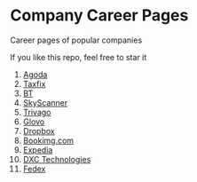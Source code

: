 # Company Career Pages
Career pages of popular companies

If you like this repo, feel free to star it

1. [Agoda](https://careersatagoda.com/)
2. [Taxfix](https://taxfix.de/en/careers/)
3. [BT](https://jobs.bt.com/)
4. [SkyScanner](https://www.skyscanner.net/jobs/)
5. [Trivago](https://careers.trivago.com/)
6. [Glovo](https://jobs.glovoapp.com/)
7. [Dropbox](https://jobs.dropbox.com/)
8. [Bookimg.com](https://jobs.booking.com/careers)
9. [Expedia](https://careers.expediagroup.com/)
10. [DXC Technologies](https://careers.dxc.com/)
11. [Fedex](https://careers.fedex.com/fedex/)
